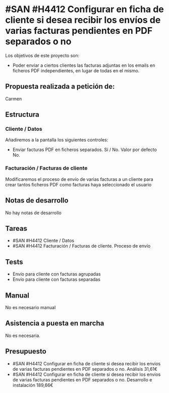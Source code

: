 # #SAN #H4412 Configurar en ficha de cliente si desea recibir los envíos de varias facturas pendientes en PDF separados o no

Los objetivos de este proyecto son:
+ Poder enviar a ciertos clientes las facturas adjuntas en los emails en ficheros PDF independientes, en lugar de todas en el mismo.

## Propuesta realizada a petición de:
Carmen

## Estructura

### Cliente / Datos
Añadiremos a la pantalla los siguientes controles:
+ Enviar facturas PDF en ficheros separados. Sí / No. Valor por defecto No.

### Facturación / Facturas de cliente
Modificaremos el proceso de envío de varias facturas a un cliente para crear tantos ficheros PDF como facturas haya seleccionado el usuario

## Notas de desarrollo
No hay notas de desarrollo


## Tareas
* #SAN #H4412 Cliente / Datos
* #SAN #H4412 Facturación / Facturas de cliente. Proceso de envío

## Tests
+ Envío para cliente con facturas agrupadas
+ Envío para cliente con facturas separadas


## Manual
No es necesario manual

## Asistencia a puesta en marcha
No es necesaria.

## Presupuesto
* #SAN #H4412 Configurar en ficha de cliente si desea recibir los envíos de varias facturas pendientes en PDF separados o no. Análisis 31,61€
* #SAN #H4412 Configurar en ficha de cliente si desea recibir los envíos de varias facturas pendientes en PDF separados o no. Desarrollo e instalación 189,66€